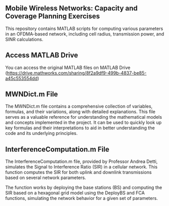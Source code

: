 ## Mobile Wireless Networks: Capacity and Coverage Planning Exercises
This repository contains MATLAB scripts for computing various parameters in an OFDMA-based network, including cell radius, transmission power, and SINR calculations.

## Access MATLAB Drive
You can access the original MATLAB files on MATLAB Drive (https://drive.mathworks.com/sharing/8f2a9df9-499b-4837-be85-a45c553554dd)

## MWNDict.m File
The MWNDict.m file contains a comprehensive collection of variables, formulas, and their variations, along with detailed explanations. This file serves as a valuable reference for understanding the mathematical models and concepts implemented in the project. It can be used to quickly look up key formulas and their interpretations to aid in better understanding the code and its underlying principles.

## InterferenceComputation.m File
The InterferenceComputation.m file, provided by Professor Andrea Detti, simulates the Signal to Interference Ratio (SIR) in a cellular network. This function computes the SIR for both uplink and downlink transmissions based on several network parameters.

The function works by deploying the base stations (BS) and computing the SIR based on a hexagonal grid model using the DeployBS and FCA functions, simulating the network behavior for a given set of parameters.
